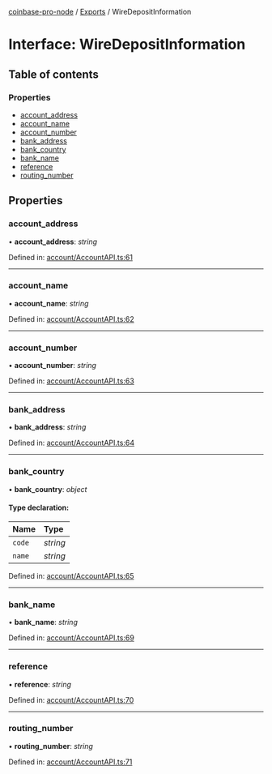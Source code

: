 [coinbase-pro-node](../README.md) / [Exports](../modules.md) / WireDepositInformation

# Interface: WireDepositInformation

## Table of contents

### Properties

- [account_address](wiredepositinformation.md#account_address)
- [account_name](wiredepositinformation.md#account_name)
- [account_number](wiredepositinformation.md#account_number)
- [bank_address](wiredepositinformation.md#bank_address)
- [bank_country](wiredepositinformation.md#bank_country)
- [bank_name](wiredepositinformation.md#bank_name)
- [reference](wiredepositinformation.md#reference)
- [routing_number](wiredepositinformation.md#routing_number)

## Properties

### account_address

• **account_address**: _string_

Defined in: [account/AccountAPI.ts:61](https://github.com/bennycode/coinbase-pro-node/blob/a2d34d0/src/account/AccountAPI.ts#L61)

---

### account_name

• **account_name**: _string_

Defined in: [account/AccountAPI.ts:62](https://github.com/bennycode/coinbase-pro-node/blob/a2d34d0/src/account/AccountAPI.ts#L62)

---

### account_number

• **account_number**: _string_

Defined in: [account/AccountAPI.ts:63](https://github.com/bennycode/coinbase-pro-node/blob/a2d34d0/src/account/AccountAPI.ts#L63)

---

### bank_address

• **bank_address**: _string_

Defined in: [account/AccountAPI.ts:64](https://github.com/bennycode/coinbase-pro-node/blob/a2d34d0/src/account/AccountAPI.ts#L64)

---

### bank_country

• **bank_country**: _object_

#### Type declaration:

| Name   | Type     |
| :----- | :------- |
| `code` | _string_ |
| `name` | _string_ |

Defined in: [account/AccountAPI.ts:65](https://github.com/bennycode/coinbase-pro-node/blob/a2d34d0/src/account/AccountAPI.ts#L65)

---

### bank_name

• **bank_name**: _string_

Defined in: [account/AccountAPI.ts:69](https://github.com/bennycode/coinbase-pro-node/blob/a2d34d0/src/account/AccountAPI.ts#L69)

---

### reference

• **reference**: _string_

Defined in: [account/AccountAPI.ts:70](https://github.com/bennycode/coinbase-pro-node/blob/a2d34d0/src/account/AccountAPI.ts#L70)

---

### routing_number

• **routing_number**: _string_

Defined in: [account/AccountAPI.ts:71](https://github.com/bennycode/coinbase-pro-node/blob/a2d34d0/src/account/AccountAPI.ts#L71)
